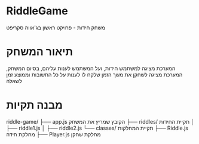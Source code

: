 # RiddleGame

משחק חידות - פרויקט ראשון בג'אווה סקריפט

# תיאור המשחק

המערכת מציגה למשתמש חידות, ועל המשתמש לענות עליהם, 
בסיום המשחק, המערכת מציגה לשחקן את משך הזמן שלקח לו לענות על כל התשובות וממוצע זמן לשאלה

# מבנה תקיות

riddle-game/
├── app.js              הקובץ שמריץ את המשחק 
├── riddles/            תקיית החידות
│   ├── riddle1.js
│   ├── riddle2.js
└── classes/            תקיית המחלקות 
    ├── Riddle.js       מחלקת חידה
    ├── Player.js       מחלקת שחקן
